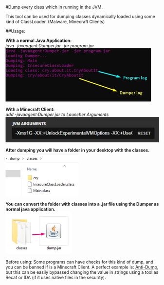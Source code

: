 #Dump every class which in running in the JVM.

This tool can be used for dumping classes dynamically loaded
using some kind of ClassLoader. (Malware, Minecraft Clients)

##Usage:

**With a normal Java Application:**</br>
_java -javaagent:Dumper.jar -jar program.jar_</br>
![Screenshot_1](./screenshots/Screenshot_1.jpg) </br>

**With a Minecraft Client:**</br>
_add -javaagent:Dumper.jar to Launcher Arguments_</br>
![Screenshot_2](./screenshots/Screenshot_2.jpg) </br>

**After dumping you will have a folder in your desktop with the classes.**
![Screenshot_3](./screenshots/Screenshot_3.jpg) </br>

**You can convert the folder with classes into a .jar file using the Dumper as normal java application.</br>**
![Screenshot_4](./screenshots/Screenshot_4.jpg) </br>

Before using: Some programs can have checks for this kind of dump, and you can be banned if is a Minecraft Client. A perfect example is: [Anti-Dump](https://github.com/zzurio/Anti-Dump), but this can be easily bypassed changing the value in strings using a tool as Recaf or IDA (if it uses native files in the security). 
